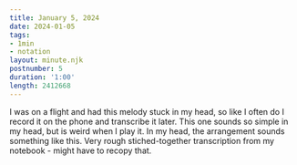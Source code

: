 ```yaml
---
title: January 5, 2024
date: 2024-01-05
tags:
- 1min
- notation
layout: minute.njk
postnumber: 5
duration: '1:00'
length: 2412668
---
```

I was on a flight and had this melody stuck in my head, so like I often do I record it on the phone and transcribe it later. This one sounds so simple in my head, but is weird when I play it. In my head, the arrangement sounds something like this. Very rough stiched-together transcription from my notebook - might have to recopy that. 




